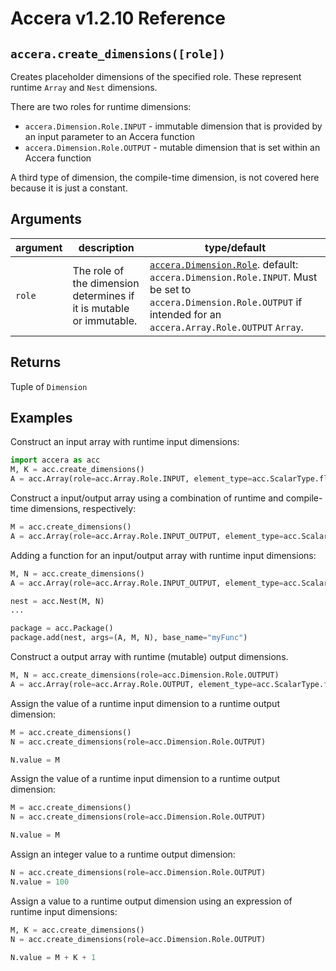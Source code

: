 [//]: # (Project: Accera)
[//]: # (Version: v1.2.10)

# Accera v1.2.10 Reference

## `accera.create_dimensions([role])`
Creates placeholder dimensions of the specified role. These represent runtime `Array` and `Nest` dimensions.

There are two roles for runtime dimensions:

* `accera.Dimension.Role.INPUT` - immutable dimension that is provided by an input parameter to an Accera function
* `accera.Dimension.Role.OUTPUT` - mutable dimension that is set within an Accera function

A third type of dimension, the compile-time dimension, is not covered here because it is just a constant.

## Arguments

argument | description | type/default
--- | --- | ---
`role` | The role of the dimension determines if it is mutable or immutable. | [`accera.Dimension.Role`](<../classes/Dimension/Role.md>). default: `accera.Dimension.Role.INPUT`. Must be set to `accera.Dimension.Role.OUTPUT` if intended for an `accera.Array.Role.OUTPUT` `Array`.

## Returns
Tuple of `Dimension`

## Examples

Construct an input array with runtime input dimensions:
```python
import accera as acc
M, K = acc.create_dimensions()
A = acc.Array(role=acc.Array.Role.INPUT, element_type=acc.ScalarType.float32, shape=(M, K))
```

Construct a input/output array using a combination of runtime and compile-time dimensions, respectively:
```python
M = acc.create_dimensions()
A = acc.Array(role=acc.Array.Role.INPUT_OUTPUT, element_type=acc.ScalarType.float32, shape=(M, 20))
```

Adding a function for an input/output array with runtime input dimensions:
```python
M, N = acc.create_dimensions()
A = acc.Array(role=acc.Array.Role.INPUT_OUTPUT, element_type=acc.ScalarType.float32, shape=(M, N))

nest = acc.Nest(M, N)
...

package = acc.Package()
package.add(nest, args=(A, M, N), base_name="myFunc")
```

Construct a output array with runtime (mutable) output dimensions.
```python
M, N = acc.create_dimensions(role=acc.Dimension.Role.OUTPUT)
A = acc.Array(role=acc.Array.Role.OUTPUT, element_type=acc.ScalarType.float32, shape=(M, N))
```

Assign the value of a runtime input dimension to a runtime output dimension:
```python
M = acc.create_dimensions()
N = acc.create_dimensions(role=acc.Dimension.Role.OUTPUT)

N.value = M
```

Assign the value of a runtime input dimension to a runtime output dimension:
```python
M = acc.create_dimensions()
N = acc.create_dimensions(role=acc.Dimension.Role.OUTPUT)

N.value = M
```

Assign an integer value to a runtime output dimension:
```python
N = acc.create_dimensions(role=acc.Dimension.Role.OUTPUT)
N.value = 100
```

Assign a value to a runtime output dimension using an expression of runtime input dimensions:
```python
M, K = acc.create_dimensions()
N = acc.create_dimensions(role=acc.Dimension.Role.OUTPUT)

N.value = M + K + 1
```


<div style="page-break-after: always;"></div>